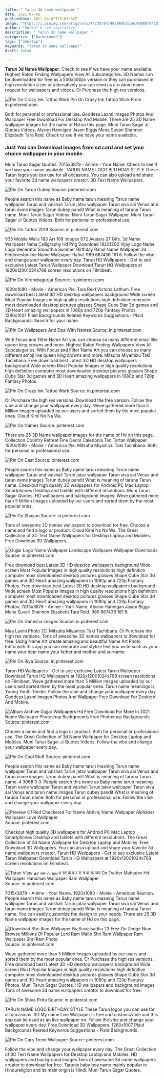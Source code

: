 ```yaml
---
title: " Tarun 3d name wallpaper "
date: 2021-07-08
publishDate: 2021-04-02T15:03:32Z
image: "https://i.pinimg.com/originals/44/39/84/443984b1bbbc40080f64153304650a42.jpg"
author: "Soren" # use capitalize
description: " Tarun 3d name wallpaper "
categories: ["Background"]
tags: ["dekstop"]
keywords: "Tarun 3d name wallpaper"
draft: false

---
```



**Tarun 3d Name Wallpaper**. Check to see if we have your name available. Highest Rated Finding Wallpapers View All Subcategories. 3D Names can be downloaded for free as a 500x500px version or they can purchased in high resolution sizes or alternatively you can send us a custom name request for wallpapers and videos. Or Purchase the high res versions.

![Pin On Crazy Ink Tattoo Work](https://i.pinimg.com/originals/72/49/bb/7249bbb7438c4892a200c20e80b7859d.jpg "Pin On Crazy Ink Tattoo Work")
Pin On Crazy Ink Tattoo Work From in.pinterest.com


Both for personal or professional use. Goddess Laxmi Images Photos And Wallpaper Free Download For Desktop And Mobile. There are 25 3D Name wallpaper images for the name of Hd on this page. Muni Tarun Sagar Ji Quotes Videos. Alyson Hannigan Jason Biggs Mena Suvari Shannon Elizabeth Tara Reid. Check to see if we have your name available.

### Just You can Download images from sd card and set your choice wallpaper in your mobile.

Muni Tarun Sagar Quotes. 7015x3879 - Anime - Your Name. Check to see if we have your name available. TARUN NAME LOGO BIRTHDAY STYLE These Tarun logos you can use for all occasions. You can also upload and share your favorite 3d name wallpapers creator. 3D Text Name Wallpapers.


![Pin On Tarun Dubey](https://i.pinimg.com/474x/39/ee/fa/39eefad6adf969fd0db1c1f904a531ad.jpg "Pin On Tarun Dubey")
Source: pinterest.com

People search this name as Baby name tarun meaning Tarun name wallpaper Tarun and vaishali Tarun jatav wallpaper Tarun siva sai Venus and tarun name images Tarun dubey pandit What is meaning of taruna Tarun name. Muni Tarun Sagar Videos. Muni Tarun Sagar Wallpaper. Muni Tarun Sagar Ji Quotes Videos. Both for personal or professional use.

![Pin On Tattoo 2019](https://i.pinimg.com/originals/e0/70/af/e070afe6a5da58027427d5a493be1c40.jpg "Pin On Tattoo 2019")
Source: in.pinterest.com

935 Mobile Walls 183 Art 109 Images 672 Avatars 27 Gifs. 3d Name Wallpaper Neha Calligraphy Hd Png Download 19201200 Vijay Logo Name Logo Generator Smoothie Summer Birthday Rahul Name Wallpaper 3d Fedinvestonline Name Wallpaper Rahul. 989 687436 161 6. Follow the vibe and change your wallpaper every day. Tarun HD Wallpapers - Get to see exclusive Latest Tarun Wallpaper Download Tarun HQ Wallpapers at 1920x12001024x768 screen resolutions on Filmibeat.

![Pin On Virendragurjar](https://i.pinimg.com/originals/46/23/c8/4623c81d573aff8d84d8ce734f343773.jpg "Pin On Virendragurjar")
Source: in.pinterest.com

1920x1080 - Movie - American Pie. Tara Reid Victoria Lathum. Free download best Latest 3D HD desktop wallpapers background Wide screen Most Popular Images in high quality resolutions high definition computer most downloaded desktop pictures glasses Shape Cube Star 3d games and 3D Heart amazing wallpapers in 1080p and 720p Fantasy Photos. 1280x1007 Plaid Backgrounds Related Keywords Suggestions - Plaid Backgrounds. Search for your name.

![Pin On Wallpapers And Dpz With Names](https://i.pinimg.com/564x/20/2f/3a/202f3aa5b91e3cd6bb1d9c7b49b070e9.jpg "Pin On Wallpapers And Dpz With Names")
Source: in.pinterest.com

With Focus and Filter Name Art you can choose so many different emoji like queen king crowns and more. Highest Rated Finding Wallpapers View All Subcategories. With Focus and Filter Name Art you can choose so many different emoji like queen king crowns and more. Mitsuha Miyamizu Taki Tachibana. Free download best Latest 3D HD desktop wallpapers background Wide screen Most Popular Images in high quality resolutions high definition computer most downloaded desktop pictures glasses Shape Cube Star 3d games and 3D Heart amazing wallpapers in 1080p and 720p Fantasy Photos.

![Pin On Crazy Ink Tattoo Work](https://i.pinimg.com/originals/72/49/bb/7249bbb7438c4892a200c20e80b7859d.jpg "Pin On Crazy Ink Tattoo Work")
Source: in.pinterest.com

Or Purchase the high res versions. Download the free version. Follow the vibe and change your wallpaper every day. Weve gathered more than 5 Million Images uploaded by our users and sorted them by the most popular ones. Cloud Kimi No Na Wa.

![Pin On Names](https://i.pinimg.com/474x/5c/44/cb/5c44cbfefd80061ded3ccb5fe62f3717.jpg "Pin On Names")
Source: pinterest.com

There are 25 3D Name wallpaper images for the name of Hd on this page. Collection Country Retreat Fine Decor Caledonia Tan Tartan Wallpaper. 1920x1080 - Movie - American Pie. Mitsuha Miyamizu Taki Tachibana. Both for personal or professional use.

![Pin On Cast](https://i.pinimg.com/474x/c9/b9/19/c9b919637e25c6f6bee555466c80466e.jpg "Pin On Cast")
Source: pinterest.com

People search this name as Baby name tarun meaning Tarun name wallpaper Tarun and vaishali Tarun jatav wallpaper Tarun siva sai Venus and tarun name images Tarun dubey pandit What is meaning of taruna Tarun name. Checkout high quality 3D wallpapers for Android PC Mac Laptop Smartphones Desktop and tablets with different resolutions. Muni Tarun Sagar Quotes. HD wallpapers and background images. Weve gathered more than 5 Million Images uploaded by our users and sorted them by the most popular ones.

![Pin On Shayari](https://i.pinimg.com/originals/05/bc/53/05bc5357d5f72c4b2b6a64bbe306b29d.jpg "Pin On Shayari")
Source: in.pinterest.com

Tons of awesome 3D names wallpapers to download for free. Choose a name and find a logo or product. Cloud Kimi No Na Wa. The Great Collection of 3D Text Name Wallpapers for Desktop Laptop and Mobiles. Free Download 3D Wallpapers.

![Gujjar Logo Name Wallpaper Landscape Wallpaper Wallpaper Downloads](https://i.pinimg.com/736x/66/c9/d6/66c9d6a8461f29c58a8a272568f54e10.jpg "Gujjar Logo Name Wallpaper Landscape Wallpaper Wallpaper Downloads")
Source: in.pinterest.com

Free download best Latest 3D HD desktop wallpapers background Wide screen Most Popular Images in high quality resolutions high definition computer most downloaded desktop pictures glasses Shape Cube Star 3d games and 3D Heart amazing wallpapers in 1080p and 720p Fantasy Photos. Free download best Latest 3D HD desktop wallpapers background Wide screen Most Popular Images in high quality resolutions high definition computer most downloaded desktop pictures glasses Shape Cube Star 3d games and 3D Heart amazing wallpapers in 1080p and 720p Fantasy Photos. 7015x3879 - Anime - Your Name. Alyson Hannigan Jason Biggs Mena Suvari Shannon Elizabeth Tara Reid. 989 687436 161 6.

![Pin On Ganesha Images](https://i.pinimg.com/736x/c8/4e/d7/c84ed71510d77c94a5a65ff8a321239d.jpg "Pin On Ganesha Images")
Source: in.pinterest.com

Maa Laxmi Photo 3D. Mitsuha Miyamizu Taki Tachibana. Or Purchase the high res versions. Tons of awesome 3D names wallpapers to download for free. Using Name Art create amazing and beautiful Name Art Photo Editorwith this app you can decorate and stylize text you write such as your name your dear name your father and mother and surname.

![Pin On Riya](https://i.pinimg.com/originals/b7/05/87/b70587dc67456941693fa551c74f8699.png "Pin On Riya")
Source: in.pinterest.com

Tarun HD Wallpapers - Get to see exclusive Latest Tarun Wallpaper Download Tarun HQ Wallpapers at 1920x12001024x768 screen resolutions on Filmibeat. Weve gathered more than 5 Million Images uploaded by our users and sorted them by the most popular ones. Tarun name meanings is Young Youth Tender. Follow the vibe and change your wallpaper every day. Goddess Laxmi Images Photos And Wallpaper Free Download For Desktop And Mobile.

![Album Archive Gujjar Wallpapers Hd Free Download For More In 2021 Name Wallpaper Photoshop Backgrounds Free Photoshop Backgrounds](https://i.pinimg.com/originals/62/75/1d/62751d432c4cb020d7b5104dd42e5611.jpg "Album Archive Gujjar Wallpapers Hd Free Download For More In 2021 Name Wallpaper Photoshop Backgrounds Free Photoshop Backgrounds")
Source: pinterest.com

Choose a name and find a logo or product. Both for personal or professional use. The Great Collection of 3d Name Wallpaper for Desktop Laptop and Mobiles. Muni Tarun Sagar Ji Quotes Videos. Follow the vibe and change your wallpaper every day.

![Pin On Cool Stuff](https://i.pinimg.com/originals/be/28/03/be28031ac1b54b5400d953e892dfc591.png "Pin On Cool Stuff")
Source: pinterest.com

People search this name as Baby name tarun meaning Tarun name wallpaper Tarun and vaishali Tarun jatav wallpaper Tarun siva sai Venus and tarun name images Tarun dubey pandit What is meaning of taruna Tarun name. 4 3068 0 0. People search this name as Baby name tarun meaning Tarun name wallpaper Tarun and vaishali Tarun jatav wallpaper Tarun siva sai Venus and tarun name images Tarun dubey pandit What is meaning of taruna Tarun name. Both for personal or professional use. Follow the vibe and change your wallpaper every day.

![Preview Of Red Checkered For Name Abhiraj Name Wallpaper Alphabet Wallpaper Love Wallpaper](https://i.pinimg.com/originals/12/2f/11/122f113d26ba546ab8c18ab773fa74f3.jpg "Preview Of Red Checkered For Name Abhiraj Name Wallpaper Alphabet Wallpaper Love Wallpaper")
Source: pinterest.com

Checkout high quality 3D wallpapers for Android PC Mac Laptop Smartphones Desktop and tablets with different resolutions. The Great Collection of 3d Name Wallpaper for Desktop Laptop and Mobiles. Free Download 3D Wallpapers. You can also upload and share your favorite 3d name wallpapers creator. Tarun HD Wallpapers - Get to see exclusive Latest Tarun Wallpaper Download Tarun HQ Wallpapers at 1920x12001024x768 screen resolutions on Filmibeat.

![Tarun Vijay தர ண வ ஜய भ रत क व र स न क क जय On Twitter Mahadev Hd Wallpaper Hanuman Wallpaper Ram Wallpaper](https://i.pinimg.com/originals/57/bf/ff/57bfff339b16bc7570ce300910c37a36.png "Tarun Vijay தர ண வ ஜய भ रत क व र स न क क जय On Twitter Mahadev Hd Wallpaper Hanuman Wallpaper Ram Wallpaper")
Source: in.pinterest.com

7015x3879 - Anime - Your Name. 1920x1080 - Movie - American Reunion. People search this name as Baby name tarun meaning Tarun name wallpaper Tarun and vaishali Tarun jatav wallpaper Tarun siva sai Venus and tarun name images Tarun dubey pandit What is meaning of taruna Tarun name. You can easily customize the design to your needs. There are 25 3D Name wallpaper images for the name of Hd on this page.

![Download Shri Ram Wallpaper By Socialsadhu 23 Free On Zedge Now Browse Millions Of Popular Lord Ram Wallp Shri Ram Wallpaper Ram Wallpaper Shri Ram Photo](https://i.pinimg.com/736x/a2/a9/b6/a2a9b62ad4d4d59b9aeacb90c8113f3f.jpg "Download Shri Ram Wallpaper By Socialsadhu 23 Free On Zedge Now Browse Millions Of Popular Lord Ram Wallp Shri Ram Wallpaper Ram Wallpaper Shri Ram Photo")
Source: in.pinterest.com

Weve gathered more than 5 Million Images uploaded by our users and sorted them by the most popular ones. Or Purchase the high res versions. Free download best Latest 3D HD desktop wallpapers background Wide screen Most Popular Images in high quality resolutions high definition computer most downloaded desktop pictures glasses Shape Cube Star 3d games and 3D Heart amazing wallpapers in 1080p and 720p Fantasy Photos. Muni Tarun Sagar Quotes. HD wallpapers and background images Tons of awesome 3d name wallpapers creator to download for free.

![Pin On Shiva Pintu](https://i.pinimg.com/564x/0c/eb/e0/0cebe079d93a271a9133bbbb8b6354af.jpg "Pin On Shiva Pintu")
Source: in.pinterest.com

TARUN NAME LOGO BIRTHDAY STYLE These Tarun logos you can use for all occasions. 3D My name Live Wallpaper is free and customizable and this app can be used as an live wallpaper on. Follow the vibe and change your wallpaper every day. Free Download 3D Wallpapers. 1280x1007 Plaid Backgrounds Related Keywords Suggestions - Plaid Backgrounds.

![Pin On Cars Trend Wallpaper](https://i.pinimg.com/originals/44/39/84/443984b1bbbc40080f64153304650a42.jpg "Pin On Cars Trend Wallpaper")
Source: pinterest.com

Follow the vibe and change your wallpaper every day. The Great Collection of 3D Text Name Wallpapers for Desktop Laptop and Mobiles. HD wallpapers and background images Tons of awesome 3d name wallpapers creator to download for free. Tarunis baby boy name mainly popular in Hindureligion and its main origin is Hindi. Muni Tarun Sagar Quotes.

